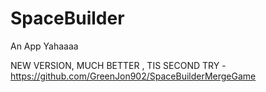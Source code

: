 # SpaceBuilder
An App
Yahaaaa

NEW VERSION, MUCH BETTER , TIS SECOND TRY - https://github.com/GreenJon902/SpaceBuilderMergeGame
